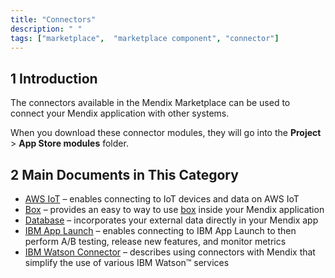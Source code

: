 ```yaml
---
title: "Connectors"
description: " "
tags: ["marketplace",  "marketplace component", "connector"]
---
```


## 1 Introduction

The connectors available in the Mendix Marketplace can be used to connect your Mendix application with other systems.

When you download these connector modules, they will go into the **Project** > **App Store modules** folder.

## 2 Main Documents in This Category

* [AWS IoT](aws-iot) – enables connecting to IoT devices and data on AWS IoT
* [Box](box) – provides an easy to way to use [box](https://www.box.com) inside your Mendix application
* [Database](database-connector) – incorporates your external data directly in your Mendix app
* [IBM App Launch](ibm-app-launch) – enables connecting to IBM App Launch to then perform A/B testing, release new features, and monitor metrics
* [IBM Watson Connector](ibm-watson-connector) – describes using connectors with Mendix that simplify the use of various IBM Watson™ services
